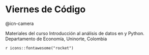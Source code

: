 # Viernes de Código

@icn-camera

Materiales del curso Introducción al análisis de datos en  y Python. Departamento de Economía, Uninorte, Colombia

`r icons::fontawesome("rocket")`
